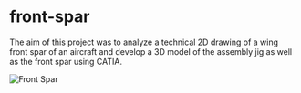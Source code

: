 # front-spar
The aim of this project was to analyze a technical 2D drawing of a wing front spar of an aircraft and develop a 3D model of the assembly jig as well as the front spar using CATIA.

![Front Spar](https://user-images.githubusercontent.com/55625291/230424549-7580aee3-c8b6-4e79-a8b2-56920d6a6a7d.jpg)
